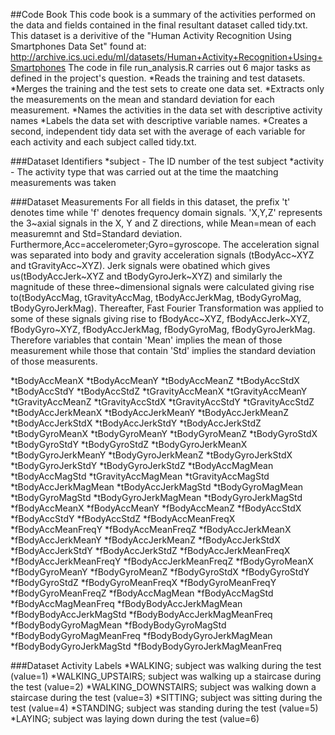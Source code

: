 ##Code Book
This code book is a summary of the activities performed on the data and fields contained in the final resultant dataset called tidy.txt. This dataset is a derivitive of the "Human Activity Recognition Using Smartphones Data Set" found at: http://archive.ics.uci.edu/ml/datasets/Human+Activity+Recognition+Using+Smartphones 
The code in file run_analysis.R carries out 6 major tasks as defined in the project's question.
*Reads the training and test datasets.
*Merges the training and the test sets to create one data set.
*Extracts only the measurements on the mean and standard deviation for each measurement. 
*Names the activities in the data set with descriptive activity names
*Labels the data set with descriptive variable names. 
*Creates a second, independent tidy data set with the average of each variable for each activity and each subject called tidy.txt.

###Dataset Identifiers
*subject - The ID number of the test subject
*activity - The activity type that was carried out at the time  the maatching measurements was taken

###Dataset Measurements
For all fields in this dataset, the prefix 't' denotes time while 'f' denotes frequency domain signals. 'X,Y,Z' represents the 3~axial signals in the X, Y and Z directions, while Mean=mean of each measuremnt and Std=Standard deviation. Furthermore,Acc=accelerometer;Gyro=gyroscope. The acceleration signal was separated into body and gravity acceleration signals (tBodyAcc~XYZ and tGravityAcc~XYZ).
Jerk signals were obatined which gives us(tBodyAccJerk~XYZ and tBodyGyroJerk~XYZ) and similarly the magnitude of these three~dimensional signals were calculated giving rise to(tBodyAccMag, tGravityAccMag, tBodyAccJerkMag, tBodyGyroMag, tBodyGyroJerkMag).
Thereafter, Fast Fourier Transformation was applied to some of these signals giving rise to fBodyAcc~XYZ, fBodyAccJerk~XYZ, fBodyGyro~XYZ, fBodyAccJerkMag, fBodyGyroMag, fBodyGyroJerkMag.
Therefore variables that contain 'Mean' implies the mean of those measurement while those that contain 'Std' implies the standard deviation of those measurents.

*tBodyAccMeanX
*tBodyAccMeanY
*tBodyAccMeanZ
*tBodyAccStdX
*tBodyAccStdY
*tBodyAccStdZ
*tGravityAccMeanX
*tGravityAccMeanY
*tGravityAccMeanZ
*tGravityAccStdX
*tGravityAccStdY
*tGravityAccStdZ
*tBodyAccJerkMeanX
*tBodyAccJerkMeanY
*tBodyAccJerkMeanZ
*tBodyAccJerkStdX
*tBodyAccJerkStdY
*tBodyAccJerkStdZ
*tBodyGyroMeanX
*tBodyGyroMeanY
*tBodyGyroMeanZ
*tBodyGyroStdX
*tBodyGyroStdY
*tBodyGyroStdZ
*tBodyGyroJerkMeanX
*tBodyGyroJerkMeanY
*tBodyGyroJerkMeanZ
*tBodyGyroJerkStdX
*tBodyGyroJerkStdY
*tBodyGyroJerkStdZ
*tBodyAccMagMean
*tBodyAccMagStd
*tGravityAccMagMean
*tGravityAccMagStd
*tBodyAccJerkMagMean
*tBodyAccJerkMagStd
*tBodyGyroMagMean
*tBodyGyroMagStd
*tBodyGyroJerkMagMean
*tBodyGyroJerkMagStd
*fBodyAccMeanX
*fBodyAccMeanY
*fBodyAccMeanZ
*fBodyAccStdX
*fBodyAccStdY
*fBodyAccStdZ
*fBodyAccMeanFreqX
*fBodyAccMeanFreqY
*fBodyAccMeanFreqZ
*fBodyAccJerkMeanX
*fBodyAccJerkMeanY
*fBodyAccJerkMeanZ
*fBodyAccJerkStdX
*fBodyAccJerkStdY
*fBodyAccJerkStdZ
*fBodyAccJerkMeanFreqX
*fBodyAccJerkMeanFreqY
*fBodyAccJerkMeanFreqZ
*fBodyGyroMeanX
*fBodyGyroMeanY
*fBodyGyroMeanZ
*fBodyGyroStdX
*fBodyGyroStdY
*fBodyGyroStdZ
*fBodyGyroMeanFreqX
*fBodyGyroMeanFreqY
*fBodyGyroMeanFreqZ
*fBodyAccMagMean
*fBodyAccMagStd
*fBodyAccMagMeanFreq
*fBodyBodyAccJerkMagMean
*fBodyBodyAccJerkMagStd
*fBodyBodyAccJerkMagMeanFreq
*fBodyBodyGyroMagMean
*fBodyBodyGyroMagStd
*fBodyBodyGyroMagMeanFreq
*fBodyBodyGyroJerkMagMean
*fBodyBodyGyroJerkMagStd
*fBodyBodyGyroJerkMagMeanFreq


###Dataset Activity Labels
*WALKING; subject was walking during the test (value=1)
*WALKING_UPSTAIRS; subject was walking up a staircase during the test (value=2)
*WALKING_DOWNSTAIRS; subject was walking down a staircase during the test (value=3)
*SITTING; subject was sitting during the test (value=4)
*STANDING; subject was standing during the test (value=5)
*LAYING; subject was laying down during the test (value=6)
